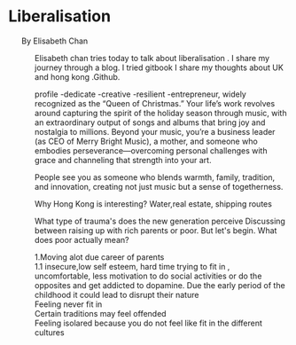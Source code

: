 <h1> Liberalisation</h1>
<ul>By Elisabeth Chan <ul>
<p>
Elisabeth chan tries today to talk about liberalisation . I share my journey through a blog. I tried gitbook I share my thoughts about UK and hong kong .Github.

profile
-dedicate
-creative
-resilient 
-entrepreneur, widely recognized as the “Queen of Christmas.” Your life’s work revolves around capturing the spirit of the holiday season through music, with an extraordinary output of songs and albums that bring joy and nostalgia to millions. Beyond your music, you’re a business leader (as CEO of Merry Bright Music), a mother, and someone who embodies perseverance—overcoming personal challenges with grace and channeling that strength into your art.

People see you as someone who blends warmth, family, tradition, and innovation, creating not just music but a sense of togetherness.

Why Hong Kong is interesting?
Water,real estate, shipping routes



What type of trauma's does the new generation perceive
Discussing between raising up with rich parents or poor. But let's begin.
What does poor actually mean?

1.Moving alot due career of parents <br>
1.1 insecure,low self esteem, hard time trying to fit in , uncomfortable, less motivation to do social activities or do the opposites and get addicted to dopamine. Due the early period of the childhood it could lead to disrupt their nature<br>
Feeling never fit in<br>
Certain traditions may feel offended<br>
Feeling isolared because you do not feel like fit in the different cultures<br>

</p>
